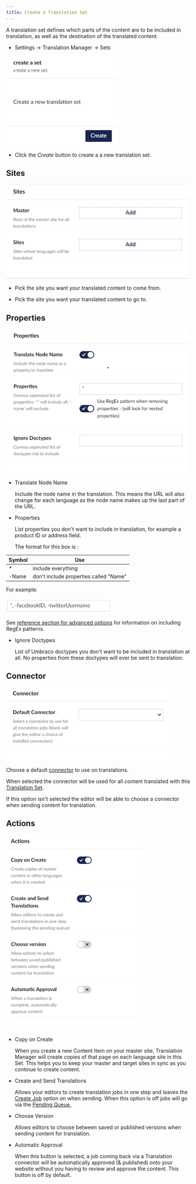 ```yaml
---
title: Create a Translation Set
---
```


A translation set defines which parts of the content are to be included in translation, as well as the destination of the translated content. 

- Settings -> Translation Manager -> Sets 

![Create set button](createset.png)

- Click the *Create* button to create a a new translation set.

## Sites 
![Translation set options](translationsets.png)
- Pick the site you want your translated content to come from.

- Pick the site you want your translated content to go to.

## Properties 
![Properties options](properties.png)
- Translate Node Name

    Include the node name in the translation. This means the URL will also change for each language as the node name makes up the last part of the URL.

- Properties 

    List properties you don't want to include in translation, for example a product ID or address field. 

    The format for this box is : 

Symbol | Use
-------|---
\*     | include everything
-Name  | don't include properties called "Name"

 For example:

 ![Example](notwitter.png)

   See [reference section for advanced options](.) for information on including RegEx patterns.

- Ignore Doctypes

   List of Umbraco doctypes you don't want to be included in translation at all. No properties from these doctypes will ever be sent to translation.


## Connector
 ![Connector options](defaultconnector.png)

   Choose a default [connector](../../key_topics/connector) to use on translations. 
   
   When selected the connector will be used for all content translated with this [Translation Set](../../key_topics/set).
   
   If this option isn't selected the editor will be able to choose a connector when sending content for translation.

## Actions 
 ![Actions options](actionsbox.png)
    
- Copy on Create 
  
    When you create a new Content Item on your master site, Translation Manager will create copies of that page on each language site in this Set. This helps you to keep your master and target sites in sync as you continue to create content. 

- Create and Send Translations 

    Allows your editors to create translation jobs in one step and leaves the [Create Job](/docs/guides/content/send#job-options) option on when sending. When this option is off jobs will go via the [Pending Queue.](#)

- Choose Version

    Allows editors to choose between saved or published versions when sending content for translation.

- Automatic Approval

    When this button is selected, a job coming back via a Translation connector will be automatically approved (& published) onto your website without you having to review and approve the content. This button is off by default.
